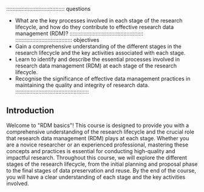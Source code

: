 :::::::::::::::::::::::::::::::::::::: questions
* What are the key processes involved in each stage of the research lifecycle, and how do they contribute to effective research data management (RDM)?
::::::::::::::::::::::::::::::::::::::::::::::::
::::::::::::::::::::::::::::::::::::: objectives
* Gain a comprehensive understanding of the different stages in the research lifecycle and the key activities associated with each stage.
* Learn to identify and describe the essential processes involved in research data management (RDM) at each stage of the research lifecycle.
* Recognise the significance of effective data management practices in maintaining the quality and integrity of research data.
::::::::::::::::::::::::::::::::::::::::::::::::
## Introduction
Welcome to "RDM basics"! This course is designed to provide you with a comprehensive understanding of the research lifecycle and the crucial role that research data management (RDM) plays at each stage.
Whether you are a novice researcher or an experienced professional, mastering these concepts and practices is essential for conducting high-quality and impactful research.
Throughout this course, we will explore the different stages of the research lifecycle, from the initial planning and proposal phase to the final stages of data preservation and reuse.
By the end of the course, you will have a clear understanding of each stage and the key activities involved.

